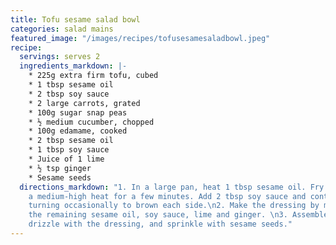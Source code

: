 ```yaml
---
title: Tofu sesame salad bowl
categories: salad mains
featured_image: "/images/recipes/tofusesamesaladbowl.jpeg"
recipe:
  servings: serves 2
  ingredients_markdown: |-
    * 225g extra firm tofu, cubed
    * 1 tbsp sesame oil
    * 2 tbsp soy sauce
    * 2 large carrots, grated
    * 100g sugar snap peas
    * ½ medium cucumber, chopped
    * 100g edamame, cooked
    * 2 tbsp sesame oil
    * 1 tbsp soy sauce
    * Juice of 1 lime
    * ½ tsp ginger
    * Sesame seeds
  directions_markdown: "1. In a large pan, heat 1 tbsp sesame oil. Fry the tofu on
    a medium-high heat for a few minutes. Add 2 tbsp soy sauce and continue to cook,
    turning occasionally to brown each side.\n2. Make the dressing by mixing together
    the remaining sesame oil, soy sauce, lime and ginger. \n3. Assemble the salads,
    drizzle with the dressing, and sprinkle with sesame seeds."
---
```

